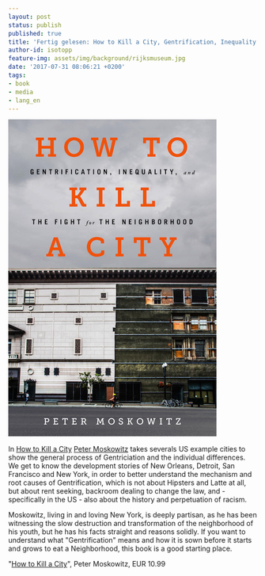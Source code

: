 ```yaml
---
layout: post
status: publish
published: true
title: 'Fertig gelesen: How to Kill a City, Gentrification, Inequality and the Fight for the Neighborhood'
author-id: isotopp
feature-img: assets/img/background/rijksmuseum.jpg
date: '2017-07-31 08:06:21 +0200'
tags:
- book
- media
- lang_en
---
```

[![](/uploads/2017/07/how-to-kill-a-city.jpg)](https://www.amazon.de/dp/B06XKSMZDP)

In [How to Kill a City](https://www.amazon.de/dp/B06XKSMZDP)
[Peter Moskowitz](https://petermoskowitz.com/) takes severals
US example cities to show the general process of Gentriciation
and the individual differences. We get to know the development
stories of New Orleans, Detroit, San Francisco and New York, in
order to better understand the mechanism and root causes of
Gentrification, which is not about Hipsters and Latte at all,
but about rent seeking, backroom dealing to change the law, and - 
specifically in the US - also about the history and
perpetuation of racism.

Moskowitz, living in and loving New York, is deeply partisan,
as he has been witnessing the slow destruction and
transformation of the neighborhood of his youth, but he has his
facts straight and reasons solidly. If you want to understand
what "Gentrification" means and how it is sown before it starts
and grows to eat a Neighborhood, this book is a good starting
place. 

"[How to Kill a City](https://www.amazon.de/dp/B06XKSMZDP)", Peter Moskowitz,
EUR 10.99
